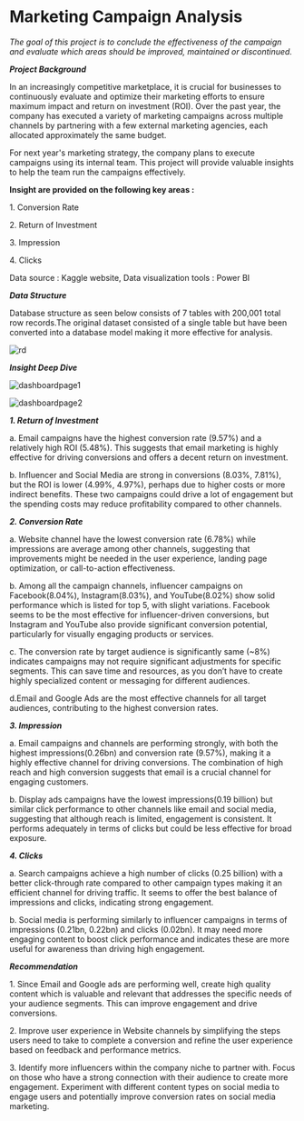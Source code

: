 # Marketing Campaign Analysis
_The goal of this project is to conclude the effectiveness of the campaign and evaluate which areas should be improved, maintained or discontinued._

_**Project Background**_

<p>In an increasingly competitive marketplace, it is crucial for businesses to continuously evaluate and optimize their marketing efforts to ensure maximum impact and return on investment (ROI). Over the past year, the company has executed a variety of marketing campaigns across multiple channels by partnering with a few external marketing agencies, each allocated approximately the same budget.</p>

<p>For next year's marketing strategy, the company plans to execute campaigns using its internal team. This project will provide valuable insights to help the team run the campaigns effectively.</p>

**Insight are provided on the following key areas :**

1\. Conversion Rate 

2\. Return of Investment

3\. Impression

4\. Clicks

<p>Data source : Kaggle website, Data visualization tools : Power BI</p>

_**Data Structure**_

<p>Database structure as seen below consists of 7 tables with 200,001 total row records.The original dataset consisted of a single table but have been converted into a database model making it more effective for analysis.</p>

![rd](https://github.com/user-attachments/assets/a3741d49-6a94-4c2f-bc9f-b1fdb4f6f7be)

_**Insight Deep Dive**_

![dashboardpage1](https://github.com/user-attachments/assets/25a4a1d6-dd1d-487e-86f5-e96e645a98d5)

![dashboardpage2](https://github.com/user-attachments/assets/76af29a7-2b77-4e5b-ad66-5ed34051f2d5)

_**1. Return of Investment**_

a\. Email campaigns have the highest conversion rate (9.57%) and a relatively high ROI (5.48%). This suggests that email marketing is highly effective for driving conversions and offers a decent return on investment.

b\. Influencer and Social Media are strong in conversions (8.03%, 7.81%), but the ROI is lower (4.99%, 4.97%), perhaps due to higher costs or more indirect benefits. These two campaigns could drive a lot of engagement but the spending costs may reduce profitability compared to other channels.

_**2. Conversion Rate**_

a\. Website channel have the lowest conversion rate (6.78%) while impressions are average among other channels, suggesting that improvements might be needed in the user experience, landing page optimization, or call-to-action effectiveness. 

b\. Among all the campaign channels, influencer campaigns on Facebook(8.04%), Instagram(8.03%), and YouTube(8.02%) show solid performance which is listed for top 5, with slight variations. Facebook seems to be the most effective for influencer-driven conversions, but Instagram and YouTube also provide significant conversion potential, particularly for visually engaging products or services.

c\. The conversion rate by target audience is significantly same (~8%) indicates  campaigns may not require significant adjustments for specific segments. This can save time and resources, as you don’t have to create highly specialized content or messaging for different audiences.

d\.Email and Google Ads are the most effective channels for all target audiences, contributing to the highest conversion rates.

_**3. Impression**_

a\. Email campaigns and channels  are performing strongly, with both the highest impressions(0.26bn) and conversion rate (9.57%), making it a highly effective channel for driving conversions. The combination of high reach and high conversion suggests that email is a crucial channel for engaging customers.

b\. Display ads campaigns have the lowest impressions(0.19 billion) but similar click performance to other channels like email and social media, suggesting that although reach is limited, engagement is consistent. It performs adequately in terms of clicks but could be less effective for broad exposure.

_**4. Clicks**_

a\. Search campaigns achieve a high number of clicks (0.25 billion) with a better click-through rate compared to other campaign types making it an efficient channel for driving traffic. It seems to offer the best balance of impressions and clicks, indicating strong engagement.

b\. Social media is performing similarly to influencer campaigns in terms of impressions (0.21bn, 0.22bn) and clicks (0.02bn). It may need more engaging content to boost click performance and indicates these are more useful for awareness than driving high engagement.

_**Recommendation**_

1\. Since Email and Google ads are performing well, create high quality content which is valuable and relevant that addresses the specific needs of your audience segments. This can improve engagement and drive conversions.

2\. Improve user experience in Website channels by simplifying the steps users need to take to complete a conversion and refine the user experience based on feedback and performance metrics.

3\. Identify more influencers within the company niche to partner with. Focus on those who have a strong connection with their audience to create more engagement. Experiment with different content types on social media to engage users and potentially improve conversion rates on social media marketing.


